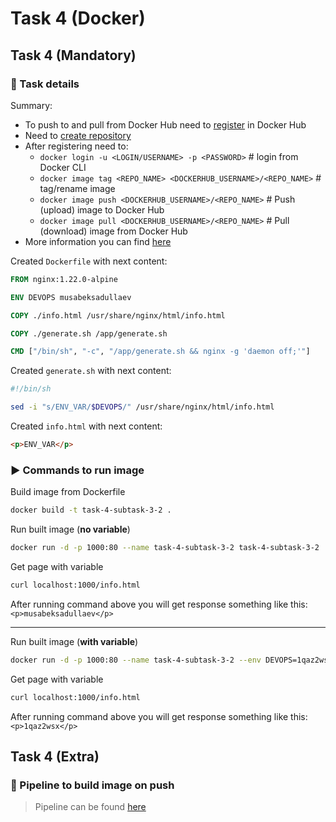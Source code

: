 # Task 4 (Docker)

## Task 4 (Mandatory)

### :memo: Task details
Summary:
- To push to and pull from Docker Hub need to [register](https://hub.docker.com/signup) in Docker Hub
- Need to [create repository](https://docs.docker.com/docker-hub/#step-2-create-your-first-repository)
- After registering need to:
  - ```docker login -u <LOGIN/USERNAME> -p <PASSWORD>```  # login from Docker CLI
  - ```docker image tag <REPO_NAME> <DOCKERHUB_USERNAME>/<REPO_NAME>```  # tag/rename image
  - ```docker image push <DOCKERHUB_USERNAME>/<REPO_NAME>```  # Push (upload) image to Docker Hub
  - ```docker image pull <DOCKERHUB_USERNAME>/<REPO_NAME>```  # Pull (download) image from Docker Hub
- More information you can find [here](https://docs.docker.com/docker-hub/)

Created `Dockerfile` with next content:
``` Dockerfile
FROM nginx:1.22.0-alpine

ENV DEVOPS musabeksadullaev

COPY ./info.html /usr/share/nginx/html/info.html

COPY ./generate.sh /app/generate.sh

CMD ["/bin/sh", "-c", "/app/generate.sh && nginx -g 'daemon off;'"]
```

Created `generate.sh` with next content:
``` bash
#!/bin/sh

sed -i "s/ENV_VAR/$DEVOPS/" /usr/share/nginx/html/info.html
```

Created `info.html` with next content:
``` html
<p>ENV_VAR</p>
```

### :arrow_forward: Commands to run image

Build image from Dockerfile
``` bash
docker build -t task-4-subtask-3-2 .
```

Run built image (**no variable**)
``` bash
docker run -d -p 1000:80 --name task-4-subtask-3-2 task-4-subtask-3-2
```

Get page with variable
``` bash
curl localhost:1000/info.html
```

After running command above you will get response something like this:
`<p>musabeksadullaev</p>`

------

Run built image (**with variable**)
``` bash
docker run -d -p 1000:80 --name task-4-subtask-3-2 --env DEVOPS=1qaz2wsx task-4-subtask-3-2
```

Get page with variable
``` bash
curl localhost:1000/info.html
```

After running command above you will get response something like this:
`<p>1qaz2wsx</p>`


## Task 4 (Extra)

### :memo: Pipeline to build image on push
> Pipeline can be found [here](https://github.com/musabeksadullaev/exadel-internship-2022-tasks/blob/master/.github/workflows/task-4-subtask-4-1.yml)
